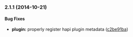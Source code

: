 ### 2.1.1 (2014-10-21)


#### Bug Fixes

* **plugin:** properly register hapi plugin metadata ([c2be91ba](https://github.com/bloglovin/bloglovin-memcached-sharder/commit/c2be91ba7eb9a068f984e06671f73e310d514876))

